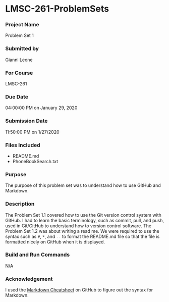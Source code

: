 # LMSC-261-ProblemSets
 
### Project Name

Problem Set 1

### [](https://github.com/navreyort/LMSC-261/blob/master/DOCUMENTATION.md#submitted-by)Submitted by

Gianni Leone

### [](https://github.com/navreyort/LMSC-261/blob/master/DOCUMENTATION.md#for-course)For Course

LMSC-261

### [](https://github.com/navreyort/LMSC-261/blob/master/DOCUMENTATION.md#due-date)Due Date

04:00:00 PM on January 29, 2020

### [](https://github.com/navreyort/LMSC-261/blob/master/DOCUMENTATION.md#submission-date)Submission Date

11:50:00 PM on 1/27/2020

### [](https://github.com/navreyort/LMSC-261/blob/master/DOCUMENTATION.md#files-included)Files Included

-   README.md
-   PhoneBookSearch.txt

### [](https://github.com/navreyort/LMSC-261/blob/master/DOCUMENTATION.md#purpose)Purpose

The purpose of this problem set was to understand how to use GitHub and Markdown.

### [](https://github.com/navreyort/LMSC-261/blob/master/DOCUMENTATION.md#description)Description

The Problem Set 1.1 covered how to use the Git version control system with GitHub. I had to learn the basic terminology, such as commit, pull, and push, used in Git/GitHub to understand how to version control software. The Problem Set 1.2 was about writing a read me. We were required to use the syntax such as `#`, `*`, and `--` to format the README.md file so that the file is formatted nicely on GitHub when it is displayed. 
### [](https://github.com/navreyort/LMSC-261/blob/master/DOCUMENTATION.md#build-and-run-commands)Build and Run Commands

N/A

### [](https://github.com/navreyort/LMSC-261/blob/master/DOCUMENTATION.md#acknowledgement)Acknowledgement

I used the [Markdown Cheatsheet](https://github.com/adam-p/markdown-here/wiki/Markdown-Cheatsheet) on GitHub to figure out the syntax for Markdown.